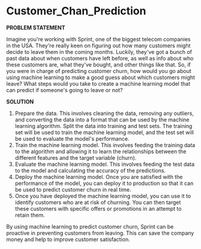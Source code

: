 # Customer_Chan_Prediction

**PROBLEM STATEMENT**

Imagine you're working with Sprint, one of the biggest telecom companies in the USA. They're really keen on figuring out how many customers might decide to leave them in the coming months. Luckily, they've got a bunch of past data about when customers have left before, as well as info about who these customers are, what they've bought, and other things like that. So, if you were in charge of predicting customer churn, how would you go about using machine learning to make a good guess about which customers might leave? What steps would you take to create a machine learning model that can predict if someone's going to leave or not?

 
 **SOLUTION**

1. Prepare the data. This involves cleaning the data, removing any outliers, and converting the data into a format that can be used by the machine learning algorithm.
Split the data into training and test sets. The training set will be used to train the machine learning model, and the test set will be used to evaluate the model's performance.
2. Train the machine learning model. This involves feeding the training data to the algorithm and allowing it to learn the relationships between the different features and the target variable (churn).
3. Evaluate the machine learning model. This involves feeding the test data to the model and calculating the accuracy of the predictions.
4. Deploy the machine learning model. Once you are satisfied with the performance of the model, you can deploy it to production so that it can be used to predict customer churn in real time.
5. Once you have deployed the machine learning model, you can use it to identify customers who are at risk of churning. You can then target these customers with specific offers or promotions in an attempt to retain them.

By using machine learning to predict customer churn, Sprint can be proactive in preventing customers from leaving. This can save the company money and help to improve customer satisfaction.

 
